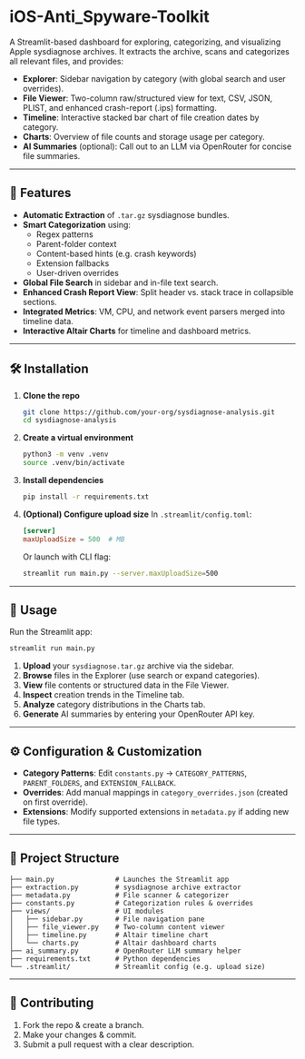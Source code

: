 # iOS-Anti_Spyware-Toolkit
A Streamlit-based dashboard for exploring, categorizing, and visualizing Apple sysdiagnose archives. It extracts the archive, scans and categorizes all relevant files, and provides:

- **Explorer**: Sidebar navigation by category (with global search and user overrides).
- **File Viewer**: Two-column raw/structured view for text, CSV, JSON, PLIST, and enhanced crash-report (.ips) formatting.
- **Timeline**: Interactive stacked bar chart of file creation dates by category.
- **Charts**: Overview of file counts and storage usage per category.
- **AI Summaries** (optional): Call out to an LLM via OpenRouter for concise file summaries.

---

## 🚀 Features

- **Automatic Extraction** of `.tar.gz` sysdiagnose bundles.
- **Smart Categorization** using:
  - Regex patterns
  - Parent-folder context
  - Content-based hints (e.g. crash keywords)
  - Extension fallbacks
  - User-driven overrides
- **Global File Search** in sidebar and in-file text search.
- **Enhanced Crash Report View**: Split header vs. stack trace in collapsible sections.
- **Integrated Metrics**: VM, CPU, and network event parsers merged into timeline data.
- **Interactive Altair Charts** for timeline and dashboard metrics.

---

## 🛠 Installation

1. **Clone the repo**
   ```bash
   git clone https://github.com/your-org/sysdiagnose-analysis.git
   cd sysdiagnose-analysis
   ```

2. **Create a virtual environment**
   ```bash
   python3 -m venv .venv
   source .venv/bin/activate
   ```

3. **Install dependencies**
   ```bash
   pip install -r requirements.txt
   ```

4. **(Optional) Configure upload size**
   In `.streamlit/config.toml`:
   ```toml
   [server]
   maxUploadSize = 500  # MB
   ```
   Or launch with CLI flag:
   ```bash
   streamlit run main.py --server.maxUploadSize=500
   ```

---

## 🚦 Usage

Run the Streamlit app:
```bash
streamlit run main.py
```

1. **Upload** your `sysdiagnose.tar.gz` archive via the sidebar.
2. **Browse** files in the Explorer (use search or expand categories).
3. **View** file contents or structured data in the File Viewer.
4. **Inspect** creation trends in the Timeline tab.
5. **Analyze** category distributions in the Charts tab.
6. **Generate** AI summaries by entering your OpenRouter API key.

---

## ⚙️ Configuration & Customization

- **Category Patterns**: Edit `constants.py` → `CATEGORY_PATTERNS`, `PARENT_FOLDERS`, and `EXTENSION_FALLBACK`.
- **Overrides**: Add manual mappings in `category_overrides.json` (created on first override).
- **Extensions**: Modify supported extensions in `metadata.py` if adding new file types.

---

## 📁 Project Structure

```
├── main.py               # Launches the Streamlit app
├── extraction.py         # sysdiagnose archive extractor
├── metadata.py           # File scanner & categorizer
├── constants.py          # Categorization rules & overrides
├── views/                # UI modules
│   ├── sidebar.py        # File navigation pane
│   ├── file_viewer.py    # Two-column content viewer
│   ├── timeline.py       # Altair timeline chart
│   └── charts.py         # Altair dashboard charts
├── ai_summary.py         # OpenRouter LLM summary helper
├── requirements.txt      # Python dependencies
└── .streamlit/           # Streamlit config (e.g. upload size)
```

---

## 🤝 Contributing

1. Fork the repo & create a branch.
2. Make your changes & commit.
3. Submit a pull request with a clear description.


